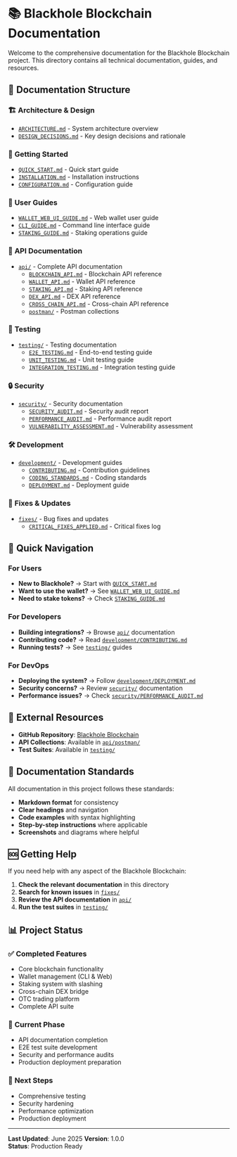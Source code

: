 # 📚 Blackhole Blockchain Documentation

Welcome to the comprehensive documentation for the Blackhole Blockchain project. This directory contains all technical documentation, guides, and resources.

## 📁 Documentation Structure

### 🏗️ **Architecture & Design**
- [`ARCHITECTURE.md`](ARCHITECTURE.md) - System architecture overview
- [`DESIGN_DECISIONS.md`](DESIGN_DECISIONS.md) - Key design decisions and rationale

### 🚀 **Getting Started**
- [`QUICK_START.md`](QUICK_START.md) - Quick start guide
- [`INSTALLATION.md`](INSTALLATION.md) - Installation instructions
- [`CONFIGURATION.md`](CONFIGURATION.md) - Configuration guide

### 📖 **User Guides**
- [`WALLET_WEB_UI_GUIDE.md`](WALLET_WEB_UI_GUIDE.md) - Web wallet user guide
- [`CLI_GUIDE.md`](CLI_GUIDE.md) - Command line interface guide
- [`STAKING_GUIDE.md`](STAKING_GUIDE.md) - Staking operations guide

### 🔧 **API Documentation**
- [`api/`](api/) - Complete API documentation
  - [`BLOCKCHAIN_API.md`](api/BLOCKCHAIN_API.md) - Blockchain API reference
  - [`WALLET_API.md`](api/WALLET_API.md) - Wallet API reference
  - [`STAKING_API.md`](api/STAKING_API.md) - Staking API reference
  - [`DEX_API.md`](api/DEX_API.md) - DEX API reference
  - [`CROSS_CHAIN_API.md`](api/CROSS_CHAIN_API.md) - Cross-chain API reference
  - [`postman/`](api/postman/) - Postman collections

### 🧪 **Testing**
- [`testing/`](testing/) - Testing documentation
  - [`E2E_TESTING.md`](testing/E2E_TESTING.md) - End-to-end testing guide
  - [`UNIT_TESTING.md`](testing/UNIT_TESTING.md) - Unit testing guide
  - [`INTEGRATION_TESTING.md`](testing/INTEGRATION_TESTING.md) - Integration testing guide

### 🔒 **Security**
- [`security/`](security/) - Security documentation
  - [`SECURITY_AUDIT.md`](security/SECURITY_AUDIT.md) - Security audit report
  - [`PERFORMANCE_AUDIT.md`](security/PERFORMANCE_AUDIT.md) - Performance audit report
  - [`VULNERABILITY_ASSESSMENT.md`](security/VULNERABILITY_ASSESSMENT.md) - Vulnerability assessment

### 🛠️ **Development**
- [`development/`](development/) - Development guides
  - [`CONTRIBUTING.md`](development/CONTRIBUTING.md) - Contribution guidelines
  - [`CODING_STANDARDS.md`](development/CODING_STANDARDS.md) - Coding standards
  - [`DEPLOYMENT.md`](development/DEPLOYMENT.md) - Deployment guide

### 🐛 **Fixes & Updates**
- [`fixes/`](fixes/) - Bug fixes and updates
  - [`CRITICAL_FIXES_APPLIED.md`](fixes/CRITICAL_FIXES_APPLIED.md) - Critical fixes log

## 🎯 **Quick Navigation**

### For Users
- **New to Blackhole?** → Start with [`QUICK_START.md`](QUICK_START.md)
- **Want to use the wallet?** → See [`WALLET_WEB_UI_GUIDE.md`](WALLET_WEB_UI_GUIDE.md)
- **Need to stake tokens?** → Check [`STAKING_GUIDE.md`](STAKING_GUIDE.md)

### For Developers
- **Building integrations?** → Browse [`api/`](api/) documentation
- **Contributing code?** → Read [`development/CONTRIBUTING.md`](development/CONTRIBUTING.md)
- **Running tests?** → See [`testing/`](testing/) guides

### For DevOps
- **Deploying the system?** → Follow [`development/DEPLOYMENT.md`](development/DEPLOYMENT.md)
- **Security concerns?** → Review [`security/`](security/) documentation
- **Performance issues?** → Check [`security/PERFORMANCE_AUDIT.md`](security/PERFORMANCE_AUDIT.md)

## 🔗 **External Resources**

- **GitHub Repository**: [Blackhole Blockchain](https://github.com/Shivam-Patel-G/blackhole-blockchain)
- **API Collections**: Available in [`api/postman/`](api/postman/)
- **Test Suites**: Available in [`testing/`](testing/)

## 📝 **Documentation Standards**

All documentation in this project follows these standards:
- **Markdown format** for consistency
- **Clear headings** and navigation
- **Code examples** with syntax highlighting
- **Step-by-step instructions** where applicable
- **Screenshots** and diagrams where helpful

## 🆘 **Getting Help**

If you need help with any aspect of the Blackhole Blockchain:

1. **Check the relevant documentation** in this directory
2. **Search for known issues** in [`fixes/`](fixes/)
3. **Review the API documentation** in [`api/`](api/)
4. **Run the test suites** in [`testing/`](testing/)

## 📊 **Project Status**

### ✅ **Completed Features**
- Core blockchain functionality
- Wallet management (CLI & Web)
- Staking system with slashing
- Cross-chain DEX bridge
- OTC trading platform
- Complete API suite

### 🔄 **Current Phase**
- API documentation completion
- E2E test suite development
- Security and performance audits
- Production deployment preparation

### 🎯 **Next Steps**
- Comprehensive testing
- Security hardening
- Performance optimization
- Production deployment

---

**Last Updated**: June 2025
**Version**: 1.0.0  
**Status**: Production Ready
